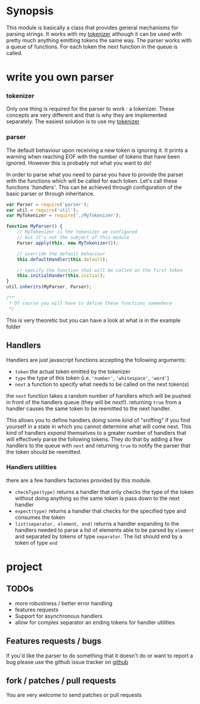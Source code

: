 # Synopsis
This module is basically a class that provides general mechanisms for
parsing strings. It works with my [tokenizer](http://github.com/floby/node-tokenizer)
although it can be used with pretty much anything emitting tokens the same
way.
The parser works with a queue of functions. For each token the next function
in the queue is called.

# write you own parser

### tokenizer
Only one thing is required for the parser to work : a tokenizer.
These concepts are very different and that is why they are implemented
separately. The easiest solution is to use my [tokenizer](http://github.com/floby/node-tokenizer)


### parser
The default behaviour upon receiving a new token is ignoring it. It prints
a warning when reaching EOF with the number of tokens that have been ignored.
However this is probably not what you want to do!

In order to parse what you need to parse you have to provide the parser
with the functions which will be called for each token. Let's call these
functions _'handlers'_.
This can be achieved through configuration of the basic parser or
through inheritance.
    
``` javascript
var Parser = require('parser');
var util = require('util');
var MyTokenizer = require('./MyTokenizer');

function MyParser() {
    // MyTokenizer is the tokenizer we configured
    // but it's not the subject of this module
    Parser.apply(this, new MyTokenizer());

    // override the default behaviour
    this.defaultHandler(this.default);

    // specify the function that will be called on the first token
    this.initialHander(this.initial);
}
util.inherits(MyParser, Parser);

/**
 * Of course you will have to define these functions somewhere
 */
```

This is very theoretic but you can have a look at what is in the example 
folder

## Handlers
Handlers are just javascript functions accepting the following arguments:

* `token` the actual token emitted by the tokenizer
* `type` the type of this token (i.e. `'number'`, `'whitespace'`, `'word'`)
* `next` a function to specify what needs to be called on the next token(s)

the `next` function takes a random number of handlers which will be pushed
in front of the handlers queue (they will be _next_!).
returning `true` from a handler causes the same token to be reemitted
to the next handler.

This allows you to define handlers doing some kind of "sniffing" if you find
yourself in a state in which you cannot determine what will come next.
This kind of handlers _expand_ themselves to a greater number of handlers that
will effectively parse the following tokens. They do that by adding a few handlers
to the queue with `next` and returning `true` to notify the parser that the token
should be reemitted.

### Handlers utilities
there are a few handlers factories provided by this module.

* `checkType(type)` returns a handler that only checks the type of the
token without doing anything so the same token is pass down to the next
handler
* `expect(type)` returns a handler that checks for the specified type
and consumes the token
* `list(separator, element, end)` returns a handler expanding to the
handlers needed to parse a list of elements able to be parsed by `element`
and separated by tokens of type `separator`. The list should end by a
token of type `end`

# project
## TODOs
* more robustness / better error handling
* features requests
* Support for asynchronous handlers
* allow for complex separator an ending tokens for handler utilities

## Features requests / bugs
If you'd like the parser to do something that it doesn't do or want to report
a bug please use the github issue tracker on [github](http://github.com/floby/node-parser)

## fork / patches / pull requests
You are very welcome to send patches or pull requests
